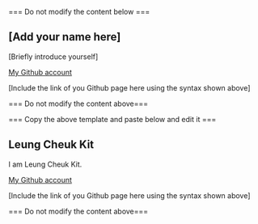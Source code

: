 === Do not modify the content below ===

## [Add your name here]
[Briefly introduce yourself]

[My Github account](http://www.github.com/put-your-github-username-here/)

[Include the link of you Github page here using the syntax shown above]

=== Do not modify the content above===

=== Copy the above template and paste below and edit it ===

## Leung Cheuk Kit
I am Leung Cheuk Kit.

[My Github account](https://github.com/jackycsbeginner/)

[Include the link of you Github page here using the syntax shown above]

=== Do not modify the content above===
